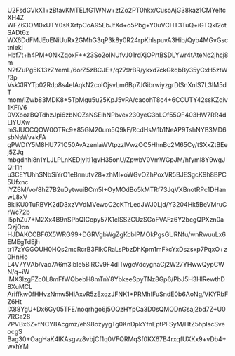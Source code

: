 U2FsdGVkX1+zBtavKMTELfG1WNw+ztZo2PT0hkx/CusoAjG38kaz1CMYeltcXH4Z
WFZ63OM0xUTY0sKXrtpCoA95EbJfXd+o5Pbg+Y0uVCHT3TuQ+iGTQkl2otSADt6z
WX6DdFMJEoENiUuRx2GMhG3qP3k8y0R24rpKhlspuvA3Hib/Qyb4MGvGsctnieki
Hbf7t+h4PM+0NkZqoxF++23So2olNUfvJ01rdXjOPrtBSDLYwr4tAteNc2jhcj8m
N2fZuPg5K13zZYemL/6orZ5zBCJE+/q279rBR/ykxd7ckGkqbBy35yCxH5ztW/3p
VskXlRYTp02Rdp8s4eIAqkN2coIOjsvLm6Bp7JGibrwiyzgrDlSnXnIS7L3IM5dT
mom/IZwb83MDK8+5TpMgu5u25KpJ5vPA/cacohT8c4+6CCUTY42ssKZqiv1KFlV6
0VXoozBQTdhzJpi6zbNOZsNSEihNPbvex230yeC3bLOf55QF403HW7RR4dLlYUXw
mSJUOCQOW0OTRc9+85GM20um5Q9kF/RcdHsM1b1NeAP9TshNYB3MD6sbNsWv+kFA
gPWDtY5M8HU771C50AvAzenlaWVtpzzlVwzOC5HhnBc2M65Cy/tSXxZtBEej5ZJq
mbgdnhl8n1YLJLPLnKEDjyItI1gvH35onU/ZpwbV0VmWGpJM/hfyml8Y9wgJQH1n
u3CEYUhhSNbSiYrO1eBnnutv28+zhMl+oWGvOZhPoxVR5BJESgcK9h8BPC5Ufxnc
iYZBM/vo/8hZ7B2uDytwuiBCm5I+OyMOdBo5kMTRf73JqVXBnotRPc1DHanwL8xV
8kiKU0TuRBVK2dD3xzVVdMVewoC2cKTrLedJWJ0Ljd/Y3204Hk5BeVMruCrWc72b
I5phZu7+M2Xx4B9nSPbQICopy57K1clSSZCUzSGoFVAFz6Y2bcgQPXzn0aQzjOon
HJDAKCCBF6X5WRG99+DGRVgbWgZgKcbIPMOkPgsGURNfu/wnRwuuLx6EMEgTdEjh
tr17zYGGOUH0HQs2mcRcrB3FIkCRaLsPbzDhKpm1mFkcYxDszsxp7PqxO+z0HnHo
L4V7YVAb/vao7A6m3ibIe5BlRCv9F4dlTwgcVdcygnaCj2W27YHwwQypCWN/q+iW
iMX3lzgFZc0L8mFfWQbebH8mTnY8YbkeeSpyTNz8Gp6/PbJ5H3HlRewthD8XuMCL
Ariffkw0fHHvzNmw5HiAxvR5zExqzJFNK1+PRMhIFuSndE0b6AoNg/VKYRbFZ6Ht
lX88YgU+Dx6Gy05TFE/noqrhgo6j5OQzHYpCa3D0sQMODnGsaj2bd7Z+U07RGa28
7PVBx6Z+fNCY8Acgmz/eh98ozyygTg0KnDpkYfnEptPFSyM/HtZ5hplscSveocgS
Bag30+OagHaK4IKAsgvz8vbjCf1q0VFQRMqSf0KX67B4rxqfUXKx9+vDb4+wxhYM
